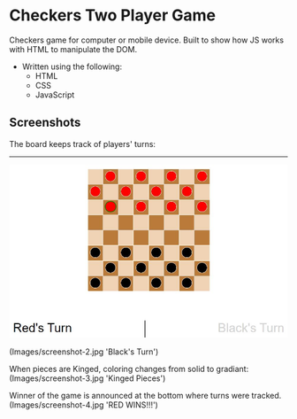# Checkers Two Player Game

Checkers game for computer or mobile device. Built to show how JS works with HTML to manipulate the DOM.

* Written using the following:
    * HTML
    * CSS
    * JavaScript

## Screenshots

The board keeps track of players' turns: 
<hr />
<img src = 'https://github.com/BsgauthierWebDev/Checkers/blob/master/Images/screenshot-1.JPG'>

(Images/screenshot-2.jpg 'Black's Turn')

When pieces are Kinged, coloring changes from solid to gradiant: (Images/screenshot-3.jpg 'Kinged Pieces')

Winner of the game is announced at the bottom where turns were tracked. (Images/screenshot-4.jpg 'RED WINS!!!')